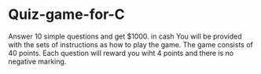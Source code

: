 # Quiz-game-for-C
Answer 10 simple questions and get $1000. in cash
You will be provided with the sets of instructions as how to play the game.
The game consists of 40 points.
Each question will reward you wiht 4 points and there is no negative marking.
